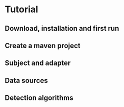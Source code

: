 # Tutorial

## Download, installation and first run

## Create a maven project

## Subject and adapter

## Data sources

## Detection algorithms